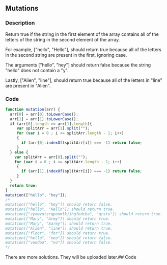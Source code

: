 ## Mutations

### Description
Return true if the string in the first element of the array contains all of the letters of the string in the second element of the array.

For example, ["hello", "Hello"], should return true because all of the letters in the second string are present in the first, ignoring case.

The arguments ["hello", "hey"] should return false because the string "hello" does not contain a "y".

Lastly, ["Alien", "line"], should return true because all of the letters in "line" are present in "Alien".

### Code

```javascript
function mutation(arr) {
  arr[0] = arr[0].toLowerCase();
  arr[1] = arr[1].toLowerCase();
  if (arr[0].length >= arr[1].length){
     var splitArr = arr[1].split("");
     for (var i = 0 ; i <= splitArr.length - 1; i++)
     {
       if (arr[0].indexOf(splitArr[i]) === -1) return false; 
     }
  } else {
    var splitArr = arr[0].split("");
    for (var i = 0 ; i <= splitArr.length - 1; i++)
     {
       if (arr[1].indexOf(splitArr[i]) === -1) return false; 
     }
  }
  return true;
}
mutation(["hello", "hey"]);
/*
mutation(["hello", "hey"]) should return false.
mutation(["hello", "Hello"]) should return true.
mutation(["zyxwvutsrqponmlkjihgfedcba", "qrstu"]) should return true.
mutation(["Mary", "Army"]) should return true.
mutation(["Mary", "Aarmy"]) should return true.
mutation(["Alien", "line"]) should return true.
mutation(["floor", "for"]) should return true.
mutation(["hello", "neo"]) should return false.
mutation(["voodoo", "no"]) should return false.
*/
```

There are more solutions. They will be uploaded later.## Code
